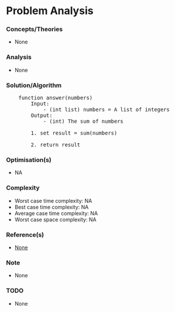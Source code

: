 # Problem Analysis

### Concepts/Theories
* None

### Analysis
* None


### Solution/Algorithm
<pre>
    function answer(numbers)
        Input: 
            - (int list) numbers = A list of integers
        Output: 
            - (int) The sum of numbers
    
        1. set result = sum(numbers)
    
        2. return result
</pre>

### Optimisation(s)
* NA

### Complexity
* Worst case time complexity: NA
* Best case time complexity: NA
* Average case time complexity: NA
* Worst case space complexity: NA

### Reference(s)
- [None](#)

### Note
- None

### TODO
- None
